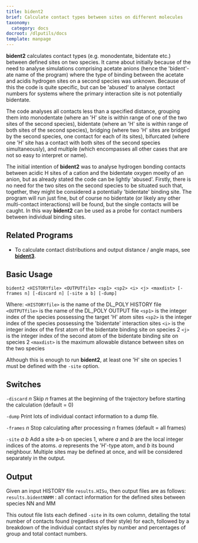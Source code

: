 ```yaml
---
title: bident2
brief: Calculate contact types between sites on different molecules
taxonomy:
  category: docs
docroot: /dlputils/docs
template: manpage
---
```


**bident2** calculates contact types (e.g. monodentate, bidentate etc.) between defined sites on two species. It came about initially because of the need to analyse simulations comprising acetate anions (hence the 'bident'-ate name of the program) where the type of binding between the acetate and acidis hydrogen sites on a second species was unknown. Because of this the code is quite specific, but can be 'abused' to analyse contact numbers for systems where the primary interaction site is not potentially bidentate.

The code analyses all contacts less than a specified distance, grouping them into monodentate (where an 'H' site is within range of one of the two sites of the second species), bidentate (where an 'H' site is within range of both sites of the second species), bridging (where two 'H' sites are bridged by the second species, one contact for each of its sites), bifurcated (where one 'H' site has a contact with both sites of the second species simultaneously), and multiple (which encompasses all other cases that are not so easy to interpret or name).

The initial intention of **bident2** was to analyse hydrogen bonding contacts between acidic H sites of a cation and the bidentate oxygen moeity of an anion, but as already stated the code can be lightly 'abused'. Firstly, there is  no need for the two sites on the second species to be situated such that, together, they might be considered a potentially 'bidentate' binding site. The program will run just fine, but of course no bidentate (or likely any other multi-contact interactions) will be found, but the single contacts will be caught. In this way **bident2** can be used as a probe for contact numbers between individual binding sites.

## Related Programs
+ To calculate contact distributions and output distance / angle maps, see [**bident3**](/dlputils/docs/bident3).

## Basic Usage

```
bident2 <HISTORYfile> <OUTPUTfile> <sp1> <sp2> <i> <j> <maxdist> [-frames n] [-discard n] [-site a b] [-dump]
```

Where:
`<HISTORYfile>` is the name of the DL_POLY HISTORY file
`<OUTPUTfile>` is the name of the DL_POLY OUTPUT file
`<sp1>` is the integer index of the species possessing the target 'H' atom sites
`<sp2>` is the integer index of the species possessing the 'bidentate' interaction sites
`<i>` is the integer index of the first atom of the bidentate binding site on species 2
`<j>` is the integer index of the second atom of the bidentate binding site on species 2
`<maxdist>` is the maximum allowable distance between sites on the two species

Although this is enough to run **bident2**, at least one 'H' site on species 1 must be defined with the `-site` option.

## Switches

`-discard` _n_
Skip _n_ frames at the beginning of the trajectory before starting the calculation (default = 0)

`-dump`
Print lots of individual contact information to a dump file.

`-frames` _n_
Stop calculating after processing _n_ frames (default = all frames)

`-site` _a_ _b_
Add a site a-b on species 1, where _a_ and _b_ are the local integer indices of the atoms. _a_ represents the 'H'-type atom, and _b_ its bound neighbour. Multiple sites may be defined at once, and will be considered separately in the output.

## Output <a id="output"></a>

Given an input HISTORY file `results.HISu`, then output files are as follows:
`results.bidentNNMM` : all contact information for the defined sites between species NN and MM

This outout file lists each defined `-site` in its own column, detailing the total number of contacts found (regardless of their style) for each, followed by a breakdown of the individual contact styles by number and percentages of group and total contact numbers.
